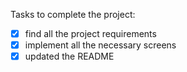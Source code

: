 Tasks to complete the project:
- [X] find all the project requirements
- [X] implement all the necessary screens
- [X] updated the README
